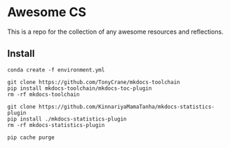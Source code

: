 # Awesome CS

This is a repo for the collection of any awesome resources and reflections.

## Install

```shell
conda create -f environment.yml

git clone https://github.com/TonyCrane/mkdocs-toolchain
pip install mkdocs-toolchain/mkdocs-toc-plugin
rm -rf mkdocs-toolchain

git clone https://github.com/KinnariyaMamaTanha/mkdocs-statistics-plugin
pip install ./mkdocs-statistics-plugin
rm -rf mkdocs-statistics-plugin

pip cache purge
```